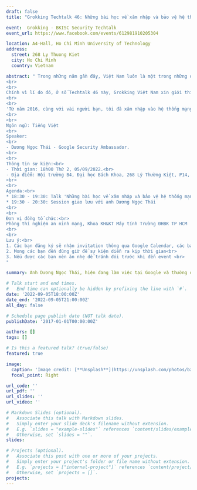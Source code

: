```yaml
---
draft: false
title: "Grokking Techtalk 46: Những bài học về xâm nhập và bảo vệ hệ thống mạng Việt Nam"

event:  Grokking - BKISC Security Techtalk
event_url: https://www.facebook.com/events/612981910205304

location: A4-Hall, Ho Chi Minh University of Technology
address:
  street: 268 Ly Thuong Kiet
  city: Ho Chi Minh
  country: Vietnam

abstract: " Trong những năm gần đây, Việt Nam luôn là một trong những quốc gia có tỉ lệ nhiễm mã độc và hứng chịu các cuộc tấn công mạng thuộc nhóm cao trên thế giới. Bên cạnh đó, mức độ sử dụng máy tính và các thiết bị thông minh tại Việt Nam tăng đột biến do ảnh hưởng của COVID-19, và đây cũng chính là môi trường lý tưởng để virus bùng phát, lây lan mạnh. Điều nay làm dấy lên mối lo ngại về an ninh trên không gian mạng, một vấn đề mà ít người Việt quan tâm đến nhưng lại có tầm quan trọng cao và sức ảnh hưởng lớn. 
<br>
<br>
Chính vì lí do đó, ở số Techtalk 46 này, Grokking Việt Nam xin giới thiệu với các bạn chủ đề “Những bài học về xâm nhập và bảo vệ hệ thống mạng Việt Nam” do anh Dương Ngọc Thái trình bày. Anh Thái hiện đang làm việc tại Google, anh thường được biết đến thông qua blog cá nhân vnhacker@blogspot. 
<br>
<br>
'Từ năm 2016, cùng với vài người bạn, tôi đã xâm nhập vào hệ thống mạng máy tính của nhiều ngân hàng, bệnh viện, startup ở Việt Nam (với sự đồng ý của họ). Đối với các ngân hàng, chúng tôi đã có thể đánh cắp được lượng tiền lớn và nhiều dữ liệu nhạy cảm. Đối với các bệnh viện, chúng tôi đã có thể đánh cắp toàn bộ dữ liệu khách hàng và thậm chí có thể thay đổi hồ sơ bệnh án. Trong bài nói chuyện này, tôi chia sẻ những gì chúng tôi đã học được, cung cấp thông tin về hiện trạng an ninh mạng ở Việt Nam. Tôi cũng đưa ra một cẩm nang giúp các doanh nghiệp và tổ chức bảo vệ tài sản và dữ liệu, tạo ra những sản phẩm được khách hàng tin tưởng.' - Anh Thái chia sẻ về mục đích của bài talk.
<br>
<br>
Ngôn ngữ: Tiếng Việt
<br>
Speaker:
<br>
- Dương Ngọc Thái - Google Security Ambassador.
<br>
<br>
Thông tin sự kiện:<br>
- Thời gian: 18h00 Thứ 2, 05/09/2022.<br>
- Địa điểm: Hội trường B4, Đại học Bách Khoa, 268 Lý Thường Kiệt, P14, Q10, TP.HCM.
<br>
<br>
Agenda:<br>
* 18:30 - 19:30: Talk 'Những bài học về xâm nhập và bảo vệ hệ thống mạng Việt Nam'<br>
* 19:30 - 20:30: Session giao lưu với anh Dương Ngọc Thái  
<br>
<br>
Đơn vị đồng tổ chức:<br>
Phòng thí nghiệm an ninh mạng, Khoa KH&KT Máy tính Trường ĐHBK TP HCM
<br>  
<br>
Lưu ý:<br> 
1. Các bạn đăng ký sẽ nhận invitation thông qua Google Calendar, các bạn accept để nhận được thông báo sự kiện<br>
2. Mong các bạn đến đúng giờ để sự kiện diễn ra kịp thời gian<br>  
3. Nếu được các bạn nên ăn nhẹ để tránh đói trước khi đến event <br> 
"

summary: Anh Dương Ngọc Thái, hiện đang làm việc tại Google và thường được biết đến thông qua blog cá nhân vnhacker@blogspot, sẽ kể về những lần tham gia kiểm thử và tấn công hệ thống của một số bệnh viện và ngân hàng ở Việt Nam. Qua đó, anh nói lên tầm quan trọng của kiểm thử bảo mật phần mềm và chính sách breach notification nhằm nâng cao nhận thức về bảo vệ thông tin người dùng của doanh nghiệp.

# Talk start and end times.
#   End time can optionally be hidden by prefixing the line with `#`.
date: '2022-09-05T18:00:00Z'
date_end: '2022-09-05T21:00:00Z'
all_day: false

# Schedule page publish date (NOT talk date).
publishDate: '2017-01-01T00:00:00Z'

authors: []
tags: []

# Is this a featured talk? (true/false)
featured: true

image:
  caption: 'Image credit: [**Unsplash**](https://unsplash.com/photos/bzdhc5b3Bxs)'
  focal_point: Right

url_code: ''
url_pdf: ''
url_slides: ''
url_video: ''

# Markdown Slides (optional).
#   Associate this talk with Markdown slides.
#   Simply enter your slide deck's filename without extension.
#   E.g. `slides = "example-slides"` references `content/slides/example-slides.md`.
#   Otherwise, set `slides = ""`.
slides:

# Projects (optional).
#   Associate this post with one or more of your projects.
#   Simply enter your project's folder or file name without extension.
#   E.g. `projects = ["internal-project"]` references `content/project/deep-learning/index.md`.
#   Otherwise, set `projects = []`.
projects:
---
```


<!-- Slides can be added in a few ways:

- **Create** slides using Wowchemy's [_Slides_](https://wowchemy.com/docs/managing-content/#create-slides) feature and link using `slides` parameter in the front matter of the talk file
- **Upload** an existing slide deck to `static/` and link using `url_slides` parameter in the front matter of the talk file
- **Embed** your slides (e.g. Google Slides) or presentation video on this page using [shortcodes](https://wowchemy.com/docs/writing-markdown-latex/).

Further event details, including page elements such as image galleries, can be added to the body of this page. -->
